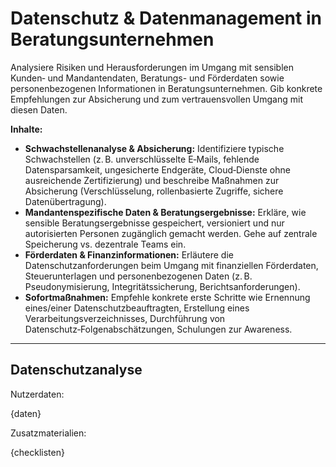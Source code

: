 # Datenschutz & Datenmanagement in Beratungsunternehmen

Analysiere Risiken und Herausforderungen im Umgang mit sensiblen Kunden‑ und Mandantendaten, Beratungs- und Förderdaten sowie personenbezogenen Informationen in Beratungsunternehmen.  Gib konkrete Empfehlungen zur Absicherung und zum vertrauensvollen Umgang mit diesen Daten.

**Inhalte:**

* **Schwachstellenanalyse & Absicherung:** Identifiziere typische Schwachstellen (z. B. unverschlüsselte E‑Mails, fehlende Datensparsamkeit, ungesicherte Endgeräte, Cloud‑Dienste ohne ausreichende Zertifizierung) und beschreibe Maßnahmen zur Absicherung (Verschlüsselung, rollenbasierte Zugriffe, sichere Datenübertragung).
* **Mandantenspezifische Daten & Beratungsergebnisse:** Erkläre, wie sensible Beratungsergebnisse gespeichert, versioniert und nur autorisierten Personen zugänglich gemacht werden.  Gehe auf zentrale Speicherung vs. dezentrale Teams ein.
* **Förderdaten & Finanzinformationen:** Erläutere die Datenschutzanforderungen beim Umgang mit finanziellen Förderdaten, Steuerunterlagen und personenbezogenen Daten (z. B. Pseudonymisierung, Integritätssicherung, Berichtsanforderungen).
* **Sofortmaßnahmen:** Empfehle konkrete erste Schritte wie Ernennung eines/einer Datenschutzbeauftragten, Erstellung eines Verarbeitungsverzeichnisses, Durchführung von Datenschutz‑Folgenabschätzungen, Schulungen zur Awareness.

---

## Datenschutzanalyse

Nutzerdaten:

{daten}

Zusatzmaterialien:

{checklisten}